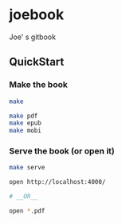 # joebook
Joe' s gitbook

## QuickStart

### Make the book
```sh
make

make pdf
make epub
make mobi
```

### Serve the book (or open it)

```sh
make serve

open http://localhost:4000/

# __OR__

open *.pdf
```
